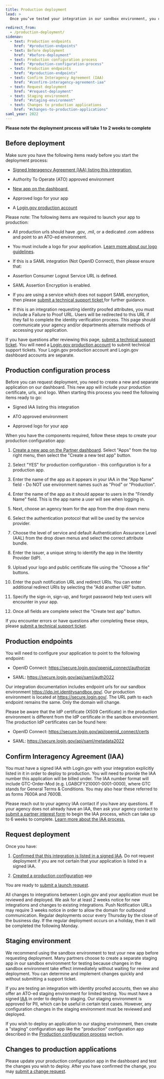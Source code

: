 ```yaml
---
title: Production deployment
lead: >
  Once you’ve tested your integration in our sandbox environment, you can request deployment to the Login.gov production environment.
  
redirect_from:
  - /production-deployment/
sidenav:
  - text: Production endpoints
    href: "#production-endpoints"
  - text: Before deployment
    href: "#before-deployment"
  - text: Production configuration process
    href: "#production-configuration-process"
  - text: Production endpoints
    href: "#production-endpoints"
  - text: Confirm Interagency Agreement (IAA)
    href: "#confirm-interagency-agreement-iaa"
  - text: Request deployment
    href: "#request-deployment"
  - text: Staging environment
    href: "#staging-environment"
  - text: Changes to production applications
    href: "#changes-to-production-applications"
saml_year: 2022
---
```

**Please note the deployment process will take 1 to 2 weeks to complete**

Before deployment
-----------------

Make sure you have the following items ready before you start the deployment process:

-   [Signed Interagency Agreement (IAA) listing this integration ](https://docs.google.com/document/d/1JrseKerp-FF_uiGElew9z-ltT_l68dgmSFU7so8tQjE/edit#heading=h.gxf7gmdb96uf)

-   Authority To Operate (ATO) approved environment

-   [New app on the dashboard ](https://docs.google.com/document/d/1JrseKerp-FF_uiGElew9z-ltT_l68dgmSFU7so8tQjE/edit#heading=h.rl9bxiu1u854)

-   Approved logo for your app

-   A [Login.gov production account](https://secure.login.gov)

Please note: The following items are required to launch your app to production:

-   All production urls should have .gov, .mil, or a dedicated .com address and point to an ATO-ed environment.

-   You must include a logo for your application. [Learn more about our logo guidelines](https://developers.login.gov/design-guidelines/#agency-logo-guidelines).

-   If this is a SAML integration (Not OpenID Connect), then please ensure that:

-   Assertion Consumer Logout Service URL is defined.

-   SAML Assertion Encryption is enabled.

-   If you are using a service which does not support SAML encryption, then please [submit a technical support ticket ](https://zendesk.login.gov)for further guidance.

-   If this is an integration requesting identity proofed attributes, you must include a Failure to Proof URL. Users will be redirected to this URL if they fail to complete the identity verification process. This page should communicate your agency and/or departments alternate methods of accessing your application.

If you have questions after reviewing this page, [submit a technical support ticket](https://zendesk.login.gov/). You will need a [Login.gov production account](https://secure.login.gov) to submit technical support tickets. Your Login.gov production account and Login.gov dashboard accounts are separate.

Production configuration process
--------------------------------

Before you can request deployment, you need to create a new and separate application on our dashboard. This new app will include your production certificate, urls, and logo. When starting this process you need the following items ready to go:

-   Signed IAA listing this integration 

-   ATO approved environment

-   Approved logo for your app

When you have the components required, follow these steps to create your production configuration app:

1.  [Create a new app on the Partner dashboard](https://dashboard.int.identitysandbox.gov/). Select "Apps" from the top right menu, then select the "Create a new test app" button.  

2.  Select "YES" for production configuration - this configuration is for a production app.

3.  Enter the name of the app as it appears in your IAA in the "App Name" field - Do NOT use environment names such as "Prod" or "Production".

4.  Enter the name of the app as it should appear to users in the "Friendly Name" field. This is the app name a user will see when logging in. 

5.  Next, choose an agency team for the app from the drop down menu

6.  Select the authentication protocol that will be used by the service provider. 

7.  Choose the level of service and default Authentication Assurance Level (AAL) from the drop down menus and select the correct attribute bundle. 

8.  Enter the issuer, a unique string to identify the app in the Identity Provider (IdP). 

9.  Upload your logo and public certificate file using the "Choose a file" buttons.

10. Enter the push notification URL and redirect URIs. You can enter additional redirect URIs by selecting the "Add another URI" button.

11. Specify the sign-in, sign-up, and forgot password help text users will encounter in your app.   

12. Once all fields are complete select the "Create test app" button. 

If you encounter errors or have questions after completing these steps, please [submit a technical support ticket](https://zendesk.login.gov/).

Production endpoints
--------------------

You will need to configure your application to point to the following endpoint: 

-   OpenID Connect: https://secure.login.gov/openid_connect/authorize

-   SAML: https://secure.login.gov/api/saml/auth2022

Our integration documentation includes endpoint urls for our sandbox environment https://idp.int.identitysandbox.gov/. Our production environment is located at https://secure.login.gov/. The URL path to each endpoint remains the same. Only the domain will change.  

Please be aware that the IdP certificate (X509 Certificate) in the production environment is different from the IdP certificate in the sandbox environment. The production IdP certificates can be found here:

-   OpenID Connect: https://secure.login.gov/api/openid_connect/certs

-   SAML: https://secure.login.gov/api/saml/metadata2022

Confirm Interagency Agreement (IAA)
-----------------------------------

You must have a signed IAA with Login.gov with your integration explicitly listed in it in order to deploy to production. You will need to provide the IAA number this application will be billed under. The IAA number format will include GTC-Order-Mod (e.g. LGABCFY210001-0001-0000), where GTC stands for General Terms & Conditions. You may also hear these referred to as forms 7600A and 7600B.

Please reach out to your agency IAA contact if you have any questions. If your agency does not already have an IAA, then ask your agency contact to [submit a partner interest form](https://login.gov/partners/contact/) to begin the IAA process, which can take up to 6 weeks to complete. [Learn more about the IAA process.](https://login.gov/partners/get-started/#interagency-agreement-iaa-process) 

Request deployment
------------------

Once you have:

1.  [Confirmed that this integration is listed in a signed IAA](https://docs.google.com/document/d/1JrseKerp-FF_uiGElew9z-ltT_l68dgmSFU7so8tQjE/edit#heading=h.gxf7gmdb96uf). Do not request deployment if you are not certain that your application is listed in a signed IAA.

2.  [Created a production configuration](https://docs.google.com/document/d/1JrseKerp-FF_uiGElew9z-ltT_l68dgmSFU7so8tQjE/edit#heading=h.rl9bxiu1u854) app

You are ready to [submit a launch request](https://zendesk.login.gov). 

All changes to integrations between Login.gov and your application must be reviewed and deployed. We ask for at least 2 weeks notice for new integrations and changes to existing integrations. Push Notification URLs may require 3 weeks notice in order to allow the domain for outbound communication. Regular deployments occur every Thursday by the close of the business day. If the regular deployment occurs on a holiday, then it will be completed the following Monday.

Staging environment
-------------------

We recommend using the sandbox environment to test your new app before requesting deployment. Many partners choose to create a separate staging app in our sandbox environment for testing because changes in the sandbox environment take effect immediately without waiting for review and deployment. You can determine and implement changes quickly and without submitting a support ticket.  

If you are testing an integration with identity proofed accounts, then we also offer an ATO-ed staging environment for limited testing. You must have a signed [IAA](https://docs.google.com/document/d/1JrseKerp-FF_uiGElew9z-ltT_l68dgmSFU7so8tQjE/edit#heading=h.gxf7gmdb96uf) in order to deploy to staging. Our staging environment is approved for PII, which can be useful in certain test cases. However, any configuration changes in the staging environment must be reviewed and deployed.

If you wish to deploy an application to our staging environment, then create a "staging" configuration app like the "production" configuration app described in the [Production configuration process](https://docs.google.com/document/d/1JrseKerp-FF_uiGElew9z-ltT_l68dgmSFU7so8tQjE/edit#heading=h.rl9bxiu1u854) section.

Changes to production applications
----------------------------------

Please update your production configuration app in the dashboard and test the changes you wish to deploy. After you have confirmed the change, you may [submit a change request](https://zendesk.login.gov).
